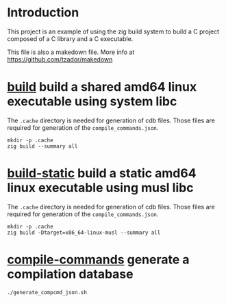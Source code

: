 # Introduction

This project is an example of using the zig build system to build a C project
composed of a C library and a C executable. 

This file is also a makedown file.
More info at https://github.com/tzador/makedown

# [build]() build a shared amd64 linux executable using system libc

The `.cache` directory is needed for generation of cdb files. 
Those files are required for generation of the `compile_commands.json`.

```
mkdir -p .cache
zig build --summary all
```

# [build-static]() build a static amd64 linux executable using musl libc

The `.cache` directory is needed for generation of cdb files. 
Those files are required for generation of the `compile_commands.json`.

```
mkdir -p .cache
zig build -Dtarget=x86_64-linux-musl --summary all
```

# [compile-commands]() generate a compilation database 

```
./generate_compcmd_json.sh
```
